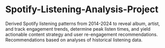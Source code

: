 # Spotify-Listening-Analysis-Project
Derived Spotify listening patterns from 2014-2024 to reveal album, artist, and track engagement trends, determine peak listen times, and yield actionable content strategy and user re-engagement recommendations. Recommendations based on analyses of historical listening data.
